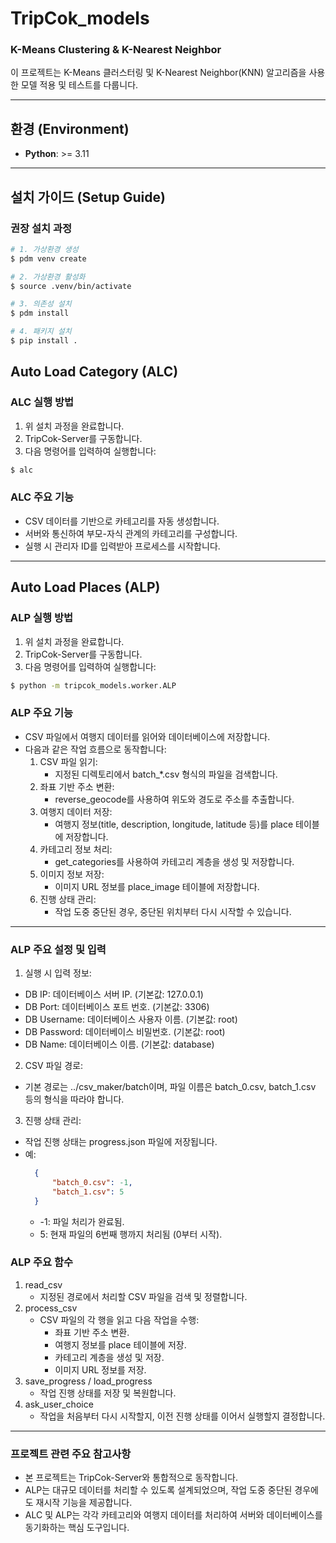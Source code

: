 # **TripCok_models**

### **K-Means Clustering & K-Nearest Neighbor**

이 프로젝트는 K-Means 클러스터링 및 K-Nearest Neighbor(KNN) 알고리즘을 사용한 모델 적용 및 테스트를 다룹니다.

---

## **환경 (Environment)**

- **Python**: >= 3.11

---

## **설치 가이드 (Setup Guide)**

### **권장 설치 과정**

```bash
# 1. 가상환경 생성
$ pdm venv create

# 2. 가상환경 활성화
$ source .venv/bin/activate

# 3. 의존성 설치
$ pdm install

# 4. 패키지 설치
$ pip install .
```

## Auto Load Category (ALC)

### ALC 실행 방법

1. 위 설치 과정을 완료합니다.
2. TripCok-Server를 구동합니다.
3. 다음 명령어를 입력하여 실행합니다:

```bash
$ alc
```

### ALC 주요 기능

- CSV 데이터를 기반으로 카테고리를 자동 생성합니다.
- 서버와 통신하여 부모-자식 관계의 카테고리를 구성합니다.
- 실행 시 관리자 ID를 입력받아 프로세스를 시작합니다.

---

## Auto Load Places (ALP)

### ALP 실행 방법

1. 위 설치 과정을 완료합니다.
2. TripCok-Server를 구동합니다.
3. 다음 명령어를 입력하여 실행합니다:

```bash
$ python -m tripcok_models.worker.ALP
```

### ALP 주요 기능

- CSV 파일에서 여행지 데이터를 읽어와 데이터베이스에 저장합니다.
- 다음과 같은 작업 흐름으로 동작합니다:
    1. CSV 파일 읽기:
        - 지정된 디렉토리에서 batch_*.csv 형식의 파일을 검색합니다.
    2. 좌표 기반 주소 변환:
        - reverse_geocode를 사용하여 위도와 경도로 주소를 추출합니다.
    3. 여행지 데이터 저장:
        - 여행지 정보(title, description, longitude, latitude 등)를 place 테이블에 저장합니다.
    4. 카테고리 정보 처리:
        - get_categories를 사용하여 카테고리 계층을 생성 및 저장합니다.
    5. 이미지 정보 저장:
        - 이미지 URL 정보를 place_image 테이블에 저장합니다.
    6. 진행 상태 관리:
        - 작업 도중 중단된 경우, 중단된 위치부터 다시 시작할 수 있습니다.

---

### ALP 주요 설정 및 입력

1. 실행 시 입력 정보:

- DB IP: 데이터베이스 서버 IP. (기본값: 127.0.0.1)
- DB Port: 데이터베이스 포트 번호. (기본값: 3306)
- DB Username: 데이터베이스 사용자 이름. (기본값: root)
- DB Password: 데이터베이스 비밀번호. (기본값: root)
- DB Name: 데이터베이스 이름. (기본값: database)

2. CSV 파일 경로:

- 기본 경로는 ../csv_maker/batch이며, 파일 이름은 batch_0.csv, batch_1.csv 등의 형식을 따라야 합니다.

3. 진행 상태 관리:

- 작업 진행 상태는 progress.json 파일에 저장됩니다.
- 예:
  ```json
    {
        "batch_0.csv": -1,
        "batch_1.csv": 5
    }
    ```
    - -1: 파일 처리가 완료됨.
    - 5: 현재 파일의 6번째 행까지 처리됨 (0부터 시작).
  
###  ALP 주요 함수

1. read_csv
   - 지정된 경로에서 처리할 CSV 파일을 검색 및 정렬합니다.
2. process_csv
   - CSV 파일의 각 행을 읽고 다음 작업을 수행:
     - 좌표 기반 주소 변환.
     - 여행지 정보를 place 테이블에 저장.
     - 카테고리 계층을 생성 및 저장.
     - 이미지 URL 정보를 저장.
3. save_progress / load_progress
   - 작업 진행 상태를 저장 및 복원합니다.
4. ask_user_choice
   - 작업을 처음부터 다시 시작할지, 이전 진행 상태를 이어서 실행할지 결정합니다.

---

### 프로젝트 관련 주요 참고사항
- 본 프로젝트는 TripCok-Server와 통합적으로 동작합니다.
- ALP는 대규모 데이터를 처리할 수 있도록 설계되었으며, 작업 도중 중단된 경우에도 재시작 기능을 제공합니다.
- ALC 및 ALP는 각각 카테고리와 여행지 데이터를 처리하여 서버와 데이터베이스를 동기화하는 핵심 도구입니다.

